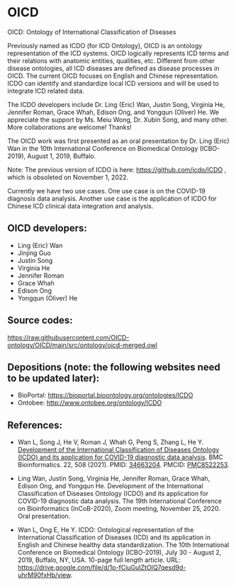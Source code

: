 # OICD
OICD: Ontology of International Classification of Diseases

Previously named as ICDO (for ICD Ontology), OICD is an ontology representation of the ICD systems. OICD logically represents ICD terms and their relations with anatomic entities, qualities, etc. Different from other disease ontologies, all ICD diseases are defined as disease processes in OICD. The current OICD focuses on English and Chinese representation. ICDO can identify and standardize local ICD versions and will be used to integrate ICD related data. 

The ICDO developers include Dr. Ling (Eric) Wan, Justin Song, Virginia He, Jennifer Roman, Grace Whah, Edison Ong, and Yongqun (Oliver) He. We appreciate the support by Ms. Meiu Wong, Dr. Xubin Song, and many other. More collaborations are welcome! Thanks! 

The OICD work was first presented as an oral presentation by Dr. Ling (Eric) Wan in the 10th International Conference on Biomedical Ontology (ICBO-2019), August 1, 2019, Buffalo. 

Note: The previous version of ICDO is here: https://github.com/icdo/ICDO , which is obsoleted on November 1, 2022. 

Currently we have two use cases. One use case is on the COVID-19 diagnosis data analysis. Another use case is the application of ICDO for Chinese ICD clinical data integration and analysis. 

## OICD developers: 
- Ling (Eric) Wan
- Jinjing Guo
- Justin Song
- Virginia He
- Jennifer Roman
- Grace Whah
- Edison Ong
- Yongqun (Oliver) He

## Source codes:
https://raw.githubusercontent.com/OICD-ontology/OICD/main/src/ontology/oicd-merged.owl

## Depositions (note: the following websites need to be updated later):
- BioPortal: https://bioportal.bioontology.org/ontologies/ICDO 
- Ontobee: http://www.ontobee.org/ontology/ICDO  

## References:

- Wan L, Song J, He V, Roman J, Whah G, Peng S, Zhang L, He Y. [Development of the International Classification of Diseases Ontology (ICDO) and its application for COVID-19 diagnostic data analysis](https://bmcbioinformatics.biomedcentral.com/articles/10.1186/s12859-021-04402-2). BMC Bioinformatics. 22, 508 (2021). PMID: [34663204](https://pubmed.ncbi.nlm.nih.gov/34663204/). PMCID: [PMC8522253](https://www.ncbi.nlm.nih.gov/pmc/articles/PMC8522253/).

- Ling Wan, Justin Song, Virginia He, Jennifer Roman, Grace Whah, Edison Ong, and Yongqun He. Development of the International Classification of Diseases Ontology (ICDO) and its application for COVID-19 diagnostic data analysis. The 19th International Conference on Bioinformatics (InCoB-2020), Zoom meeting, November 25, 2020. Oral presentation. 

- Wan L, Ong E, He Y. ICDO: Ontological representation of the International Classification of Diseases (ICD) and its application in English and Chinese healthy data standardization. The 10th International Conference on Biomedical Ontology (ICBO-2019), July 30 - August 2, 2019, Buffalo, NY, USA. 10-page full length article. URL: https://drive.google.com/file/d/1p-fCiuGuIZtOIQ7qesd9d-uhrM90fxHb/view. 



